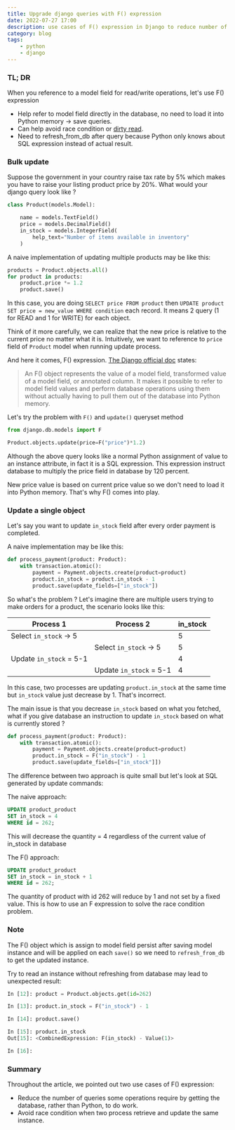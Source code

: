 ```yaml
---
title: Upgrade django queries with F() expression
date: 2022-07-27 17:00
description: use cases of F() expression in Django to reduce number of queries and avoid race condition.
category: blog
tags:
    - python
    - django
---
```


### TL; DR
When you reference to a model field for read/write operations, let's use F() expression

- Help refer to model field directly in the database, no need to load it into Python memory -> save queries.
- Can help avoid race condition or [dirty read](https://ebrary.net/64771/computer_science/dirty_writes).
- Need to refresh_from_db after query because Python only knows about SQL expression instead of actual result.

### Bulk update

Suppose the government in your country raise tax rate by 5% which makes you have to raise your listing product price by 20%. What would your django query look like ?

```python
class Product(models.Model):

    name = models.TextField()
    price = models.DecimalField()
    in_stock = models.IntegerField(
        help_text="Number of items available in inventory"
    )
```

A naive implementation of updating multiple products may be like this:

```python
products = Product.objects.all()
for product in products:
    product.price *= 1.2
    product.save()
```

In this case, you are doing `SELECT price FROM product` then `UPDATE product SET price = new_value WHERE condition` each record. It means 2 query (1 for READ and 1 for WRITE) for each object.

Think of it more carefully, we can realize that the new price is relative to the current price no matter what it is. Intuitively, we want to reference to `price` field of `Product` model when running update process.

And here it comes, F() expression. [The Django official doc](https://docs.djangoproject.com/en/4.1/ref/models/expressions/#f-expressions) states:
> An F() object represents the value of a model field, transformed value of a model field, or annotated column.
> It makes it possible to refer to model field values and perform database operations using them without actually having to pull them out of the database into Python memory.

Let's try the problem with `F()` and `update()` queryset method

```python
from django.db.models import F

Product.objects.update(price=F("price")*1.2)
```
Although the above query looks like a normal Python assignment of value to an instance attribute, in fact it is a SQL expression. This expression instruct database to multiply the price field in database by 120 percent.

New price value is based on current price value so we don't need to load it into Python memory. That's why F() comes into play.

### Update a single object
Let's say you want to update `in_stock` field after every order payment is completed.

A naive implementation may be like this:

```python
def process_payment(product: Product):
    with transaction.atomic():
        payment = Payment.objects.create(product=product)
        product.in_stock = product.in_stock - 1
        product.save(update_fields=["in_stock"])
```

So what's the problem ?
Let's imagine there are multiple users trying to make orders for a product, the scenario looks like this:

| Process 1               | Process 2                |  in_stock    |
| -----------             | -----------              | -----------
| Select `in_stock` -> 5  |                          |  5
|                         | Select `in_stock` -> 5   |  5
| Update `in_stock` = 5-1|                          |  4
|                         | Update `in_stock` = 5-1 |  4

In this case, two processes are updating `product.in_stock` at the same time but `in_stock` value just decrease by 1. That's incorrect.

The main issue is that you decrease `in_stock` based on what you fetched, what if you give database an instruction to update `in_stock` based on what is currently stored ?

```python
def process_payment(product: Product):
    with transaction.atomic():
        payment = Payment.objects.create(product=product)
        product.in_stock = F("in_stock") - 1
        product.save(update_fields=["in_stock"]])
```

The difference between two approach is quite small but let's look at SQL generated by update commands:

The naive approach:

```sql
UPDATE product_product
SET in_stock = 4
WHERE id = 262;
```
This will decrease the quantity = 4 regardless of the current value of in_stock in database

The F() approach:

```sql
UPDATE product_product
SET in_stock = in_stock + 1
WHERE id = 262;
```
The quantity of product with id 262 will reduce by 1 and not set by a fixed value. This is how to use an F expression to solve the race condition problem.

### Note
The F() object which is assign to model field persist after saving model instance and will be applied on each `save()` so we need to `refresh_from_db` to get the updated instance.

Try to read an instance without refreshing from database may lead to unexpected result:

```python
In [12]: product = Product.objects.get(id=262)

In [13]: product.in_stock = F("in_stock") - 1

In [14]: product.save()

In [15]: product.in_stock
Out[15]: <CombinedExpression: F(in_stock) - Value(1)>

In [16]:
```

### Summary
Throughout the article, we pointed out two use cases of F() expression:

- Reduce the number of queries some operations require by getting the database, rather than Python, to do work.
- Avoid race condition when two process retrieve and update the same instance.
